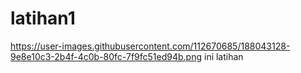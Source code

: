 # latihan1
https://user-images.githubusercontent.com/112670685/188043128-9e8e10c3-2b4f-4c0b-80fc-7f9fc51ed94b.png
ini latihan 
